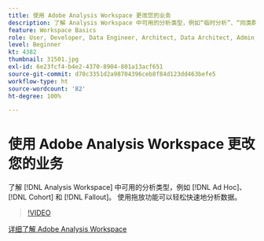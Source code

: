 ```yaml
---
title: 使用 Adobe Analysis Workspace 更改您的业务
description: 了解 Analysis Workspace 中可用的分析类型，例如“临时分析”、“同类群组分析”和“流失分析”。 使用拖放功能可以轻松快速地分析数据。
feature: Workspace Basics
role: User, Developer, Data Engineer, Architect, Data Architect, Admin, Leader
level: Beginner
kt: 4382
thumbnail: 31501.jpg
exl-id: 6e23fcf4-b4e2-4370-8904-801a13acf651
source-git-commit: d78c3351d2a98704396ceb8f84d123dd463befe5
workflow-type: ht
source-wordcount: '82'
ht-degree: 100%

---
```


# 使用 Adobe Analysis Workspace 更改您的业务

了解 [!DNL Analysis Workspace] 中可用的分析类型，例如 [!DNL Ad Hoc]、[!DNL Cohort] 和 [!DNL Fallout]。 使用拖放功能可以轻松快速地分析数据。

>[!VIDEO](https://video.tv.adobe.com/v/31501/?quality=12)

[详细了解 Adobe Analysis Workspace ](https://business.adobe.com/products/analytics/ad-hoc-analysis.html?sdid=T32PLYTV&amp;mv=search)

